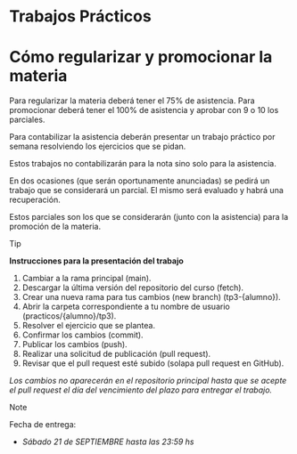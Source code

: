 # Trabajos Prácticos

# Cómo regularizar y promocionar la materia

Para regularizar la materia deberá tener el 75% de asistencia.
Para promocionar deberá tener el 100% de asistencia y aprobar con 9 o 10 los parciales.

Para contabilizar la asistencia deberán presentar un trabajo práctico por semana resolviendo los ejercicios que se pidan.

Estos trabajos no contabilizarán para la nota sino solo para la asistencia.

En dos ocasiones (que serán oportunamente anunciadas) se pedirá un trabajo que se considerará un parcial. El mismo será evaluado y habrá una recuperación.

Estos parciales son los que se considerarán (junto con la asistencia) para la promoción de la materia.

> [!TIP]
>
> **Instrucciones para la presentación del trabajo**
> 
> 1. Cambiar a la rama principal (main).
> 2. Descargar la última versión del repositorio del curso (fetch).
> 3. Crear una nueva rama para tus cambios (new branch) (tp3-{alumno}).
> 4. Abrir la carpeta correspondiente a tu nombre de usuario (practicos/{alumno}/tp3).
> 5. Resolver el ejercicio que se plantea.
> 6. Confirmar los cambios (commit).
> 7. Publicar los cambios (push).
> 8. Realizar una solicitud de publicación (pull request).
> 9. Revisar que el pull request esté subido (solapa pull request en GitHub).

*Los cambios no aparecerán en el repositorio principal hasta que se acepte el pull request el día del vencimiento del plazo para entregar el trabajo.*

> [!NOTE]
> Fecha de entrega: 
> - *Sábado 21 de SEPTIEMBRE hasta las 23:59 hs*